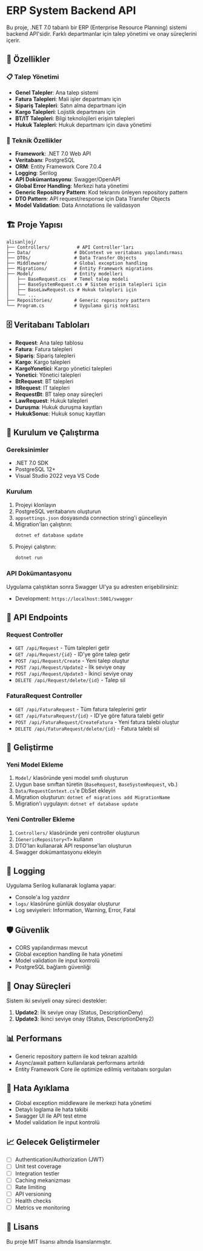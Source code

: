 # ERP System Backend API

Bu proje, .NET 7.0 tabanlı bir ERP (Enterprise Resource Planning) sistemi backend API'sidir. Farklı departmanlar için talep yönetimi ve onay süreçlerini içerir.

## 🚀 Özellikler

### 📋 Talep Yönetimi

- **Genel Talepler**: Ana talep sistemi
- **Fatura Talepleri**: Mali işler departmanı için
- **Sipariş Talepleri**: Satın alma departmanı için
- **Kargo Talepleri**: Lojistik departmanı için
- **BT/IT Talepleri**: Bilgi teknolojileri erişim talepleri
- **Hukuk Talepleri**: Hukuk departmanı için dava yönetimi

### 🔧 Teknik Özellikler

- **Framework**: .NET 7.0 Web API
- **Veritabanı**: PostgreSQL
- **ORM**: Entity Framework Core 7.0.4
- **Logging**: Serilog
- **API Dokümantasyonu**: Swagger/OpenAPI
- **Global Error Handling**: Merkezi hata yönetimi
- **Generic Repository Pattern**: Kod tekrarını önleyen repository pattern
- **DTO Pattern**: API request/response için Data Transfer Objects
- **Model Validation**: Data Annotations ile validasyon

## 🏗️ Proje Yapısı

```
alisanljoj/
├── Controllers/          # API Controller'ları
├── Data/                # DbContext ve veritabanı yapılandırması
├── DTOs/                # Data Transfer Objects
├── Middleware/          # Global exception handling
├── Migrations/          # Entity Framework migrations
├── Model/               # Entity modelleri
│   ├── BaseRequest.cs   # Temel talep modeli
│   ├── BaseSystemRequest.cs # Sistem erişim talepleri için
│   ├── BaseLawRequest.cs # Hukuk talepleri için
│   └── ...
├── Repositories/        # Generic repository pattern
└── Program.cs           # Uygulama giriş noktası
```

## 🗄️ Veritabanı Tabloları

- **Request**: Ana talep tablosu
- **Fatura**: Fatura talepleri
- **Sipariş**: Sipariş talepleri
- **Kargo**: Kargo talepleri
- **KargoYonetici**: Kargo yönetici talepleri
- **Yonetici**: Yönetici talepleri
- **BtRequest**: BT talepleri
- **ItRequest**: IT talepleri
- **RequestBt**: BT talep onay süreçleri
- **LawRequest**: Hukuk talepleri
- **Duruşma**: Hukuk duruşma kayıtları
- **HukukSonuc**: Hukuk sonuç kayıtları

## 🚀 Kurulum ve Çalıştırma

### Gereksinimler

- .NET 7.0 SDK
- PostgreSQL 12+
- Visual Studio 2022 veya VS Code

### Kurulum

1. Projeyi klonlayın
2. PostgreSQL veritabanını oluşturun
3. `appsettings.json` dosyasında connection string'i güncelleyin
4. Migration'ları çalıştırın:
   ```bash
   dotnet ef database update
   ```
5. Projeyi çalıştırın:
   ```bash
   dotnet run
   ```

### API Dokümantasyonu

Uygulama çalıştıktan sonra Swagger UI'ya şu adresten erişebilirsiniz:

- Development: `https://localhost:5001/swagger`

## 📡 API Endpoints

### Request Controller

- `GET /api/Request` - Tüm talepleri getir
- `GET /api/Request/{id}` - ID'ye göre talep getir
- `POST /api/Request/Create` - Yeni talep oluştur
- `POST /api/Request/Update2` - İlk seviye onay
- `POST /api/Request/Update3` - İkinci seviye onay
- `DELETE /api/Request/delete/{id}` - Talep sil

### FaturaRequest Controller

- `GET /api/FaturaRequest` - Tüm fatura taleplerini getir
- `GET /api/FaturaRequest/{id}` - ID'ye göre fatura talebi getir
- `POST /api/FaturaRequest/CreateFatura` - Yeni fatura talebi oluştur
- `DELETE /api/FaturaRequest/delete/{id}` - Fatura talebi sil

## 🔧 Geliştirme

### Yeni Model Ekleme

1. `Model/` klasöründe yeni model sınıfı oluşturun
2. Uygun base sınıftan türetin (`BaseRequest`, `BaseSystemRequest`, vb.)
3. `Data/RequestContext.cs`'e DbSet ekleyin
4. Migration oluşturun: `dotnet ef migrations add MigrationName`
5. Migration'ı uygulayın: `dotnet ef database update`

### Yeni Controller Ekleme

1. `Controllers/` klasöründe yeni controller oluşturun
2. `IGenericRepository<T>` kullanın
3. DTO'ları kullanarak API response'ları oluşturun
4. Swagger dokümantasyonu ekleyin

## 📝 Logging

Uygulama Serilog kullanarak loglama yapar:

- Console'a log yazdırır
- `logs/` klasörüne günlük dosyalar oluşturur
- Log seviyeleri: Information, Warning, Error, Fatal

## 🛡️ Güvenlik

- CORS yapılandırması mevcut
- Global exception handling ile hata yönetimi
- Model validation ile input kontrolü
- PostgreSQL bağlantı güvenliği

## 🔄 Onay Süreçleri

Sistem iki seviyeli onay süreci destekler:

1. **Update2**: İlk seviye onay (Status, DescriptionDeny)
2. **Update3**: İkinci seviye onay (Status, DescriptionDeny2)

## 📊 Performans

- Generic repository pattern ile kod tekrarı azaltıldı
- Async/await pattern kullanılarak performans artırıldı
- Entity Framework Core ile optimize edilmiş veritabanı sorguları

## 🐛 Hata Ayıklama

- Global exception middleware ile merkezi hata yönetimi
- Detaylı loglama ile hata takibi
- Swagger UI ile API test etme
- Model validation ile input kontrolü

## 📈 Gelecek Geliştirmeler

- [ ] Authentication/Authorization (JWT)
- [ ] Unit test coverage
- [ ] Integration testler
- [ ] Caching mekanizması
- [ ] Rate limiting
- [ ] API versioning
- [ ] Health checks
- [ ] Metrics ve monitoring

## 📄 Lisans

Bu proje MIT lisansı altında lisanslanmıştır.
